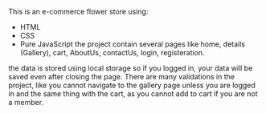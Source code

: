 This is an e-commerce  flower store using: 
- HTML
- CSS
- Pure JavaScript
the project contain several pages like home, details (Gallery), cart, AboutUs, contactUs, login, registeration.

the data is stored using local storage so if you logged in, your data will be saved even after closing the page.
There are many validations in the project, like you cannot navigate to the gallery page unless you are logged in and the same thing with the cart,
as you cannot add to cart if you are not a member.
